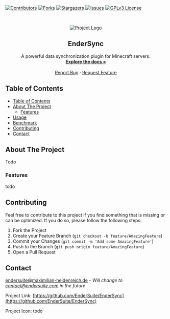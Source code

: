 <!-- PROJECT SHIELDS -->
<!--
*** I'm using markdown "reference style" links for readability.
*** Reference links are enclosed in brackets [ ] instead of parentheses ( ).
*** See the bottom of this document for the declaration of the reference variables
*** for contributors-url, forks-url, etc. This is an optional, concise syntax you may use.
*** https://www.markdownguide.org/basic-syntax/#reference-style-links
-->
[![Contributors][contributors-shield]][contributors-url]
[![Forks][forks-shield]][forks-url]
[![Stargazers][stars-shield]][stars-url]
[![Issues][issues-shield]][issues-url]
[![GPLv3 License][license-shield]][license-url]

<!-- MARKDOWN LINKS & IMAGES -->
<!-- https://www.markdownguide.org/basic-syntax/#reference-style-links -->
[contributors-shield]: https://img.shields.io/github/contributors/EnderSuite/EnderSync.svg?style=flat-square
[contributors-url]: https://github.com/EnderSuite/EnderSync/graphs/contributors
[forks-shield]: https://img.shields.io/github/forks/EnderSuite/EnderSync?style=flat-square
[forks-url]: https://github.com/EnderSuite/EnderSync/network
[stars-shield]: https://img.shields.io/github/stars/EnderSuite/EnderSync?style=flat-square
[stars-url]: https://github.com/EnderSuite/EnderSync/stargazers
[issues-shield]: https://img.shields.io/github/issues/EnderSuite/EnderSync?style=flat-square
[issues-url]: https://github.com/EnderSuite/EnderSyncp/issues
[license-shield]: https://img.shields.io/github/license/EnderSuite/EnderSync?style=flat-square
[license-url]: https://github.com/EnderSuite/EnderSync/blob/master/LICENSE

<!-- PROJECT HEADER -->
<br />
<p align="center">
  <a href="https://github.com/EnderSuite/EnderSync">
    <img src="" alt="Project Logo" >
  </a>

<h2 align="center">EnderSync</h2>

  <p align="center">
    A powerful data synchronization plugin for Minecraft servers.
    <br>
    <a href="#"><strong>Explore the docs »</strong></a>
    <br />
    <br />
    <a href="https://github.com/EnderSuite/EnderSync/issues">Report Bug</a>
    ·
    <a href="https://github.com/EnderSuite/EnderSync/issues">Request Feature</a>
  </p>
</p>

<!-- TABLE OF CONTENTS -->
## Table of Contents

- [Table of Contents](#table-of-contents)
- [About The Project](#about-the-project)
    - [Features](#features)
- [Usage](#usage)
- [Benchmark](#benchmark)
- [Contributing](#contributing)
- [Contact](#contact)

<!-- ABOUT THE PROJECT -->
## About The Project

Todo

### Features

todo



<!-- CONTRIBUTING -->
## Contributing

Feel free to contribute to this project if you find something that is missing or can be optimized.
If you do so, please follow the following steps:

1. Fork the Project
2. Create your Feature Branch (`git checkout -b feature/AmazingFeature`)
3. Commit your Changes (`git commit -m 'Add some AmazingFeature'`)
4. Push to the Branch (`git push origin feature/AmazingFeature`)
5. Open a Pull Request


<!-- CONTACT -->
## Contact

endersuite@maximilian-heidenreich.de - *Will change to contact@endersuite.com in the future*

Project Link: [https://github.com/EnderSuite/EnderSync](https://github.com/EnderSuite/EnderSync)

Project Icon: todo
